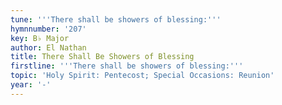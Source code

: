 ```yaml
---
tune: '''There shall be showers of blessing:'''
hymnnumber: '207'
key: B♭ Major
author: El Nathan
title: There Shall Be Showers of Blessing
firstline: '''There shall be showers of blessing:'''
topic: 'Holy Spirit: Pentecost; Special Occasions: Reunion'
year: '-'
---
```

